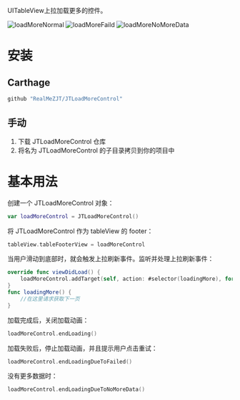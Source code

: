 UITableView上拉加载更多的控件。

![loadMoreNormal](http://7xr5jb.com1.z0.glb.clouddn.com/readme%23loadMoreNormal.png)
![loadMoreFaild](http://7xr5jb.com1.z0.glb.clouddn.com/readme%23loadMoreFaild.png)
![loadMoreNoMoreData](http://7xr5jb.com1.z0.glb.clouddn.com/readme%23loadMoreNoMoreData.png)

# 安装
## Carthage

```bash
github "RealMeZJT/JTLoadMoreControl"
```

## 手动

1. 下载 JTLoadMoreControl 仓库
2. 将名为 JTLoadMoreControl 的子目录拷贝到你的项目中

# 基本用法
创建一个 JTLoadMoreControl 对象：

```swift
var loadMoreControl = JTLoadMoreControl()
```
将 JTLoadMoreControl 作为 tableView 的 footer：

```swift
tableView.tableFooterView = loadMoreControl
```


当用户滑动到底部时，就会触发上拉刷新事件。监听并处理上拉刷新事件：

```swift
override func viewDidLoad() {
	loadMoreControl.addTarget(self, action: #selector(loadingMore), for: .valueChanged)
}
func loadingMore() {
    //在这里请求获取下一页
}
```

加载完成后，关闭加载动画：

```swift
loadMoreControl.endLoading()
```
加载失败后，停止加载动画，并且提示用户点击重试：

```swift
loadMoreControl.endLoadingDueToFailed()
```
没有更多数据时：

```swift
loadMoreControl.endLoadingDueToNoMoreData()
```
